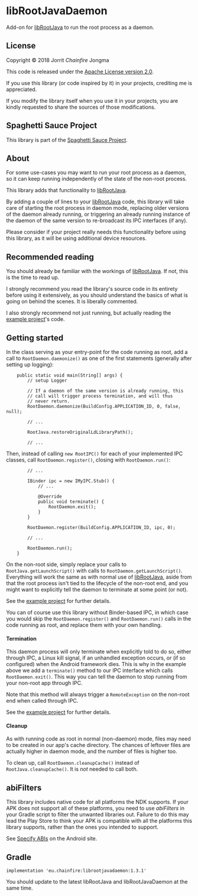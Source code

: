 # libRootJavaDaemon

Add-on for [libRootJava](../librootjava) to run the root process as a
daemon.

## License

Copyright &copy; 2018 Jorrit *Chainfire* Jongma

This code is released under the [Apache License version 2.0](https://www.apache.org/licenses/LICENSE-2.0).

If you use this library (or code inspired by it) in your projects,
crediting me is appreciated.

If you modify the library itself when you use it in your projects,
you are kindly requested to share the sources of those modifications.

## Spaghetti Sauce Project

This library is part of the [Spaghetti Sauce Project](https://github.com/Chainfire/spaghetti_sauce_project).

## About

For some use-cases you may want to run your root process as a daemon,
so it can keep running independently of the state of the non-root
process.

This library adds that functionality to [libRootJava](../librootjava).

By adding a couple of lines to your [libRootJava](../librootjava) code,
this library will take care of starting the root process in daemon mode,
replacing older versions of the daemon already running, or triggering
an already running instance of the daemon of the same version to
re-broadcast its IPC interfaces (if any).

Please consider if your project really needs this functionality before
using this library, as it will be using additional device resources.

## Recommended reading

You should already be familiar with the workings of
[libRootJava](../librootjava). If not, this is the time to read up.

I strongly recommend you read the library's source code in its entirety
before using it extensively, as you should understand the basics of
what is going on behind the scenes. It is liberally commented.

I also strongly recommend not just running, but actually reading the
[example project](../librootjavadaemon_example)'s code.

## Getting started

In the class serving as your entry-point for the code running as root,
add a call to ```RootDaemon.daemonize()``` as one of the first
statements (generally after setting up logging):

```
    public static void main(String[] args) {
        // setup Logger

        // If a daemon of the same version is already running, this
        // call will trigger process termination, and will thus
        // never return.
        RootDaemon.daemonize(BuildConfig.APPLICATION_ID, 0, false, null);

        // ...

        RootJava.restoreOriginalLdLibraryPath();

        // ...
```

Then, instead of calling ```new RootIPC()``` for each of your
implemented IPC classes, call ```RootDaemon.register()```, closing
with ```RootDaemon.run()```:

```
        // ...

        IBinder ipc = new IMyIPC.Stub() {
            // ...

            @Override
            public void terminate() {
                RootDaemon.exit();
            }
        }

        RootDaemon.register(BuildConfig.APPLICATION_ID, ipc, 0);

        // ...

        RootDaemon.run();
    }
```

On the non-root side, simply replace your calls to
```RootJava.getLaunchScript()``` with calls to
```RootDaemon.getLaunchScript()```. Everything will work the same
as with normal use of [libRootJava](../librootjava), aside from that
the root process isn't tied to the lifecycle of the non-root end,
and you might want to explicitly tell the daemon to terminate at
some point (or not).

See the [example project](../librootjavadaemon_example) for further
details.

You can of course use this library without Binder-based IPC, in which
case you would skip the ```RootDaemon.register()``` and
```RootDaemon.run()``` calls in the code running as root, and replace
them with your own handling.

#### Termination

This daemon process will only terminate when explicitly told to do so,
either through IPC, a Linux kill signal, if an unhandled
exception occurs, or (if so configured) when the Android framework
dies. This is why in the example above we add a
```terminate()``` method to our IPC interface which calls
```RootDaemon.exit()```. This way you can tell the daemon to
stop running from your non-root app through IPC.

Note that this method will always trigger a ```RemoteException``` on the
non-root end when called through IPC.

See the [example project](../librootjavadaemon_example) for further
details.

#### Cleanup

As with running code as root in normal (non-daemon) mode, files may need
to be created in our app's cache directory. The chances of leftover
files are actually higher in daemon mode, and the number of files is
higher too.

To clean up, call ```RootDaemon.cleanupCache()``` instead of
```RootJava.cleanupCache()```. It is *not* needed to call both.

## abiFilters

This library includes native code for all platforms the NDK supports.
If your APK does not support all of these platforms, you need to use
*abiFilters* in your Gradle script to filter the unwanted libraries
out. Failure to do this may lead the Play Store to think your APK is
compatible with all the platforms this library supports, rather than
the ones you intended to support.

See [Specify ABIs](https://developer.android.com/studio/projects/gradle-external-native-builds#specify-abi)
on the Android site.

## Gradle

```
implementation 'eu.chainfire:librootjavadaemon:1.3.1'
```

You should update to the latest libRootJava and libRootJavaDaemon at the
same time.
